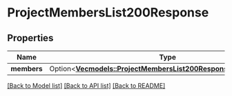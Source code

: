 # ProjectMembersList200Response

## Properties

Name | Type | Description | Notes
------------ | ------------- | ------------- | -------------
**members** | Option<[**Vec<models::ProjectMembersList200ResponseMembersInner>**](project_members_list_200_response_members_inner.md)> |  | [optional]

[[Back to Model list]](../README.md#documentation-for-models) [[Back to API list]](../README.md#documentation-for-api-endpoints) [[Back to README]](../README.md)


